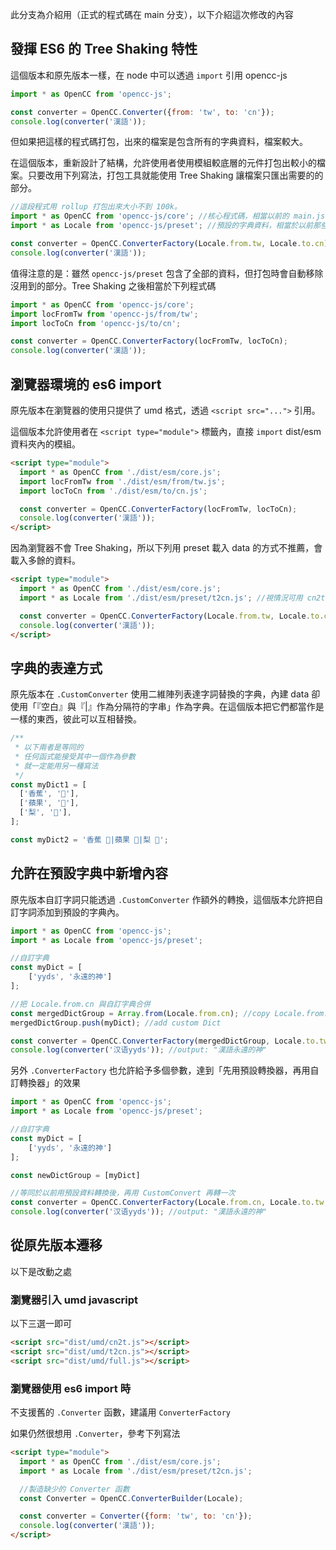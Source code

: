此分支為介紹用（正式的程式碼在 main 分支），以下介紹這次修改的內容

## 發揮 ES6 的 Tree Shaking 特性

這個版本和原先版本一樣，在 node 中可以透過 `import` 引用 opencc-js

```javascript
import * as OpenCC from 'opencc-js';

const converter = OpenCC.Converter({from: 'tw', to: 'cn'});
console.log(converter('漢語'));
```

但如果把這樣的程式碼打包，出來的檔案是包含所有的字典資料，檔案較大。

在這個版本，重新設計了結構，允許使用者使用模組較底層的元件打包出較小的檔案。只要改用下列寫法，打包工具就能使用 Tree Shaking 讓檔案只匯出需要的的部分。

```javascript
//這段程式用 rollup 打包出來大小不到 100k。
import * as OpenCC from 'opencc-js/core'; //核心程式碼，相當以前的 main.js
import * as Locale from 'opencc-js/preset'; //預設的字典資料，相當於以前那些 data

const converter = OpenCC.ConverterFactory(Locale.from.tw, Locale.to.cn);
console.log(converter('漢語'));
```

值得注意的是：雖然 `opencc-js/preset` 包含了全部的資料，但打包時會自動移除沒用到的部分。Tree Shaking 之後相當於下列程式碼

```javascript
import * as OpenCC from 'opencc-js/core';
import locFromTw from 'opencc-js/from/tw';
import locToCn from 'opencc-js/to/cn';

const converter = OpenCC.ConverterFactory(locFromTw, locToCn);
console.log(converter('漢語'));
```

## 瀏覽器環境的 es6 import

原先版本在瀏覽器的使用只提供了 umd 格式，透過 `<script src="...">` 引用。

這個版本允許使用者在 `<script type="module">` 標籤內，直接 `import` dist/esm 資料夾內的模組。

```html
<script type="module">
  import * as OpenCC from './dist/esm/core.js';
  import locFromTw from './dist/esm/from/tw.js';
  import locToCn from './dist/esm/to/cn.js';

  const converter = OpenCC.ConverterFactory(locFromTw, locToCn);
  console.log(converter('漢語'));
</script>
```

因為瀏覽器不會 Tree Shaking，所以下列用 preset 載入 data 的方式不推薦，會載入多餘的資料。

```html
<script type="module">
  import * as OpenCC from './dist/esm/core.js';
  import * as Locale from './dist/esm/preset/t2cn.js'; //視情況可用 cn2t.js 或 full.js

  const converter = OpenCC.ConverterFactory(Locale.from.tw, Locale.to.cn);
  console.log(converter('漢語'));
</script>
```

## 字典的表達方式

原先版本在 `.CustomConverter` 使用二維陣列表達字詞替換的字典，內建 data 卻使用「『空白』與『|』作為分隔符的字串」作為字典。在這個版本把它們都當作是一樣的東西，彼此可以互相替換。

```javascript
/**
 * 以下兩者是等同的
 * 任何函式能接受其中一個作為參數
 * 就一定能用另一種寫法
 */
const myDict1 = [
  ['香蕉', '🍌️'],
  ['蘋果', '🍎️'],
  ['梨', '🍐️'],
];

const myDict2 = '香蕉 🍌️|蘋果 🍎️|梨 🍐️';
```

## 允許在預設字典中新增內容

原先版本自訂字詞只能透過 `.CustomConverter` 作額外的轉換，這個版本允許把自訂字詞添加到預設的字典內。

```javascript
import * as OpenCC from 'opencc-js';
import * as Locale from 'opencc-js/preset';

//自訂字典
const myDict = [
    ['yyds', '永遠的神']
];

//把 Locale.from.cn 與自訂字典合併
const mergedDictGroup = Array.from(Locale.from.cn); //copy Locale.from.cn to mergedDictGroup
mergedDictGroup.push(myDict); //add custom Dict

const converter = OpenCC.ConverterFactory(mergedDictGroup, Locale.to.tw);
console.log(converter('汉语yyds')); //output: "漢語永遠的神"
```

另外 `.ConverterFactory` 也允許給予多個參數，達到「先用預設轉換器，再用自訂轉換器」的效果

```javascript
import * as OpenCC from 'opencc-js';
import * as Locale from 'opencc-js/preset';

//自訂字典
const myDict = [
    ['yyds', '永遠的神']
];

const newDictGroup = [myDict]

//等同於以前用預設資料轉換後，再用 CustomConvert 再轉一次
const converter = OpenCC.ConverterFactory(Locale.from.cn, Locale.to.tw, newDictGroup);
console.log(converter('汉语yyds')); //output: "漢語永遠的神"
```

## 從原先版本遷移

以下是改動之處

### 瀏覽器引入 umd javascript

以下三選一即可

```html
<script src="dist/umd/cn2t.js"></script>
<script src="dist/umd/t2cn.js"></script>
<script src="dist/umd/full.js"></script>
```

### 瀏覽器使用 es6 import 時

不支援舊的 `.Converter` 函數，建議用 `ConverterFactory`

如果仍然很想用 `.Converter`，參考下列寫法

```html
<script type="module">
  import * as OpenCC from './dist/esm/core.js';
  import * as Locale from './dist/esm/preset/t2cn.js';

  //製造缺少的 Converter 函數
  const Converter = OpenCC.ConverterBuilder(Locale);

  const converter = Converter({form: 'tw', to: 'cn'});
  console.log(converter('漢語'));
</script>
```
